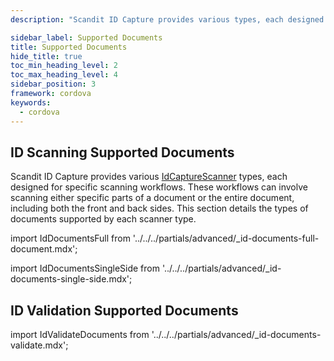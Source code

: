 ```yaml
---
description: "Scandit ID Capture provides various types, each designed for specific scanning workflows. These workflows can involve scanning either specific parts of a document or the entire document, including both the front and back sides. This section details the types of documents supported by each scanner type.                                                      "

sidebar_label: Supported Documents
title: Supported Documents
hide_title: true
toc_min_heading_level: 2
toc_max_heading_level: 4
sidebar_position: 3
framework: cordova
keywords:
  - cordova
---
```


## ID Scanning Supported Documents

Scandit ID Capture provides various [IdCaptureScanner](https://docs.scandit.com/data-capture-sdk/cordova/id-capture/api/id-capture-scanner.html#id-capture-scanner) types, each designed for specific scanning workflows. These workflows can involve scanning either specific parts of a document or the entire document, including both the front and back sides. This section details the types of documents supported by each scanner type.

import IdDocumentsFull from '../../../partials/advanced/_id-documents-full-document.mdx';

<IdDocumentsFull/>

import IdDocumentsSingleSide from '../../../partials/advanced/_id-documents-single-side.mdx';

<IdDocumentsSingleSide/>

## ID Validation Supported Documents

import IdValidateDocuments from '../../../partials/advanced/_id-documents-validate.mdx';

<IdValidateDocuments/>
